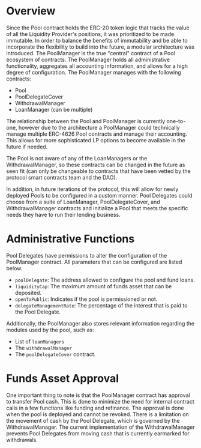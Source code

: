 # Overview

Since the Pool contract holds the ERC-20 token logic that tracks the value of all the Liquidity Provider's positions, it was prioritized to be made immutable. In order to balance the benefits of immutability and be able to incorporate the flexibility to build into the future, a modular architecture was introduced. The PoolManager is the true "central" contract of a Pool ecosystem of contracts. The PoolManager holds all administrative functionality, aggregates all accounting information, and allows for a high degree of configuration. The PoolManager manages with the following contracts:
- Pool
- PoolDelegateCover
- WithdrawalManager
- LoanManager (can be multiple)

The relationship between the Pool and PoolManager is currently one-to-one, however due to the architecture a PoolManager could technically manage multiple ERC-4626 Pool contracts and manage their accounting. This allows for more sophisticated LP options to become available in the future if needed.

The Pool is not aware of any of the LoanManagers or the WithdrawalManager, so these contracts can be changed in the future as seen fit (can only be changeable to contracts that have been vetted by the protocol smart contracts team and the DAO).

In addition, in future iterations of the protocol, this will allow for newly deployed Pools to be configured in a custom manner. Pool Delegates could choose from a suite of LoanManager, PoolDelegateCover, and WithdrawalManager contracts and initialize a Pool that meets the specific needs they have to run their lending business.

# Administrative Functions

Pool Delegates have permissions to alter the configuration of the PoolManager contract. All parameters that can be configured are listed below.

* `poolDelegate`: The address allowed to configure the pool and fund loans.
* `liquidityCap`: The maximum amount of funds asset that can be deposited.
* `openToPublic`: Indicates if the pool is permissioned or not.
* `delegateManagementRate`: The percentage of the interest that is paid to the Pool Delegate.

Additionally, the PoolManager also stores relevant information regarding the modules used by the pool, such as:

* List of `loanManagers`
* The `withdrawalManager`
* The `poolDelegateCover` contract.

# Funds Asset Approval

One important thing to note is that the PoolManager contract has approval to transfer Pool cash. This is done to minimize the need for internal contract calls in a few functions like funding and refinance. The approval is done when the pool is deployed and cannot be revoked. There is a limitation on the movement of cash by the Pool Delegate, which is governed by the WithdrawalManager. The current implementation of the WithdrawalManager prevents Pool Delegates from moving cash that is currently earmarked for withdrawals.
